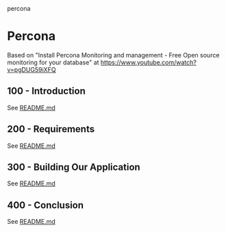 percona
# Percona

Based on "Install Percona Monitoring and management - Free Open source monitoring for your database" at https://www.youtube.com/watch?v=pgDUG59iXFQ

## 100 - Introduction

See [README.md](./100/README.md)

## 200 - Requirements

See [README.md](./200/README.md)

## 300 - Building Our Application

See [README.md](./300/README.md)

## 400 - Conclusion

See [README.md](./400/README.md)
